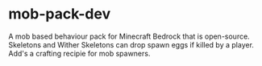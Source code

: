# mob-pack-dev
A mob based behaviour pack for Minecraft Bedrock that is open-source. Skeletons and Wither Skeletons can drop spawn eggs if killed by a player. Add's a crafting recipie for mob spawners. 
